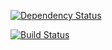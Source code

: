 [![Dependency Status](https://david-dm.org/nafis-fuad/periodictable.svg)](https://david-dm.org/nafis-fuad/periodictable) 

[![Build Status](https://travis-ci.org/nafis-fuad/periodictable.svg?branch=master)](https://travis-ci.org/nafis-fuad/periodictable)